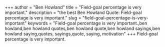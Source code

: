 +++
author = "Ben Howland"
title = "Field-goal percentage is very important."
description = "the best Ben Howland Quote: Field-goal percentage is very important."
slug = "field-goal-percentage-is-very-important"
keywords = "Field-goal percentage is very important.,ben howland,ben howland quotes,ben howland quote,ben howland sayings,ben howland saying,quotes, sayings,quote, saying, motivation"
+++
Field-goal percentage is very important.
